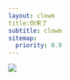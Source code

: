 ```yaml
---
layout: clowm
title:你来了
subtitle: clowm
sitemap:
  priority: 0.9
---
```


<img src="{{ '/assets/blot/2003308.jpg' | prepend: site.baseurl }}" id="about-blot">

<div id="describe-text">

	
</div>